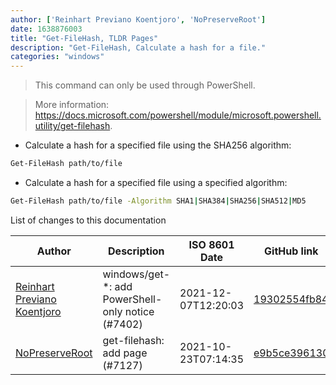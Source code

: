 ```yaml
---
author: ['Reinhart Previano Koentjoro', 'NoPreserveRoot']
date: 1638876003
title: "Get-FileHash, TLDR Pages"
description: "Get-FileHash, Calculate a hash for a file."
categories: "windows"
---
```

> This command can only be used through PowerShell.

> More information: <https://docs.microsoft.com/powershell/module/microsoft.powershell.utility/get-filehash>.

- Calculate a hash for a specified file using the SHA256 algorithm:

```bash
Get-FileHash path/to/file
```

- Calculate a hash for a specified file using a specified algorithm:

```bash
Get-FileHash path/to/file -Algorithm SHA1|SHA384|SHA256|SHA512|MD5
```
List of changes to this documentation


Author | Description | ISO 8601 Date | GitHub link
------|-----|-----|-----
[Reinhart Previano Koentjoro](mailto:reinhart_previano@yahoo.com) | windows/get-*: add PowerShell-only notice (#7402) | 2021-12-07T12:20:03 | [19302554fb84](https://github.com/tldr-pages/tldr/commit/19302554fb842e9b0a6beb10c85eb5c5206678e9)
[NoPreserveRoot](mailto:NoPreserveRoot@pm.me) | get-filehash: add page (#7127) | 2021-10-23T07:14:35 | [e9b5ce396130](https://github.com/tldr-pages/tldr/commit/e9b5ce396130683c321adcc04e5feb7904201b6f)

